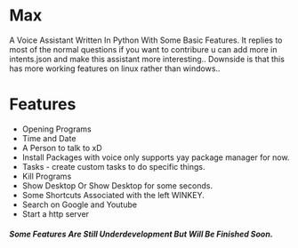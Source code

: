# Max
A Voice Assistant Written In Python With Some Basic Features.
It replies to most of the normal questions if you want to contribure u can add more in intents.json and make this assistant more interesting..
Downside is that this has more working features on linux rather than windows..
# Features
-  Opening Programs
- Time and Date
- A Person to talk to xD
- Install Packages with voice only supports yay package manager for now.
- Tasks - create custom tasks to do specific things.
- Kill Programs
- Show Desktop Or Show Desktop for some seconds.
- Some Shortcuts Associated with the left WINKEY.
- Search on Google and Youtube
- Start a http server
##### Some Features Are Still Underdevelopment But Will Be Finished Soon.
